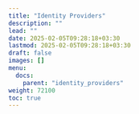 ```yaml
---
title: "Identity Providers"
description: ""
lead: ""
date: 2025-02-05T09:28:18+03:30
lastmod: 2025-02-05T09:28:18+03:30
draft: false
images: []
menu:
  docs:
    parent: "identity_providers"
weight: 72100
toc: true
---
```

